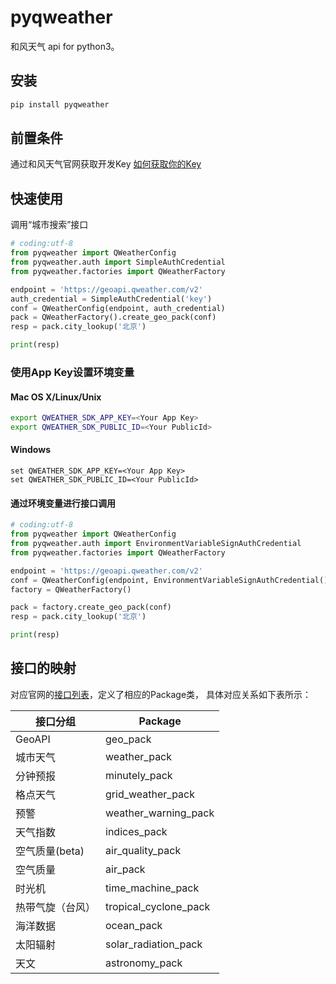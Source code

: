 # pyqweather
和风天气 api for python3。

## 安装

```bash
pip install pyqweather
```



## 前置条件
通过和风天气官网获取开发Key [如何获取你的Key](https://dev.qweather.com/docs/configuration/project-and-key/)


## 快速使用
调用“城市搜索”接口

```python
# coding:utf-8
from pyqweather import QWeatherConfig
from pyqweather.auth import SimpleAuthCredential
from pyqweather.factories import QWeatherFactory

endpoint = 'https://geoapi.qweather.com/v2'
auth_credential = SimpleAuthCredential('key')
conf = QWeatherConfig(endpoint, auth_credential)
pack = QWeatherFactory().create_geo_pack(conf)
resp = pack.city_lookup('北京')

print(resp)
```

### 使用App Key设置环境变量

#### Mac OS X/Linux/Unix

```bash
export QWEATHER_SDK_APP_KEY=<Your App Key>
export QWEATHER_SDK_PUBLIC_ID=<Your PublicId>
```

#### Windows

```shell
set QWEATHER_SDK_APP_KEY=<Your App Key>
set QWEATHER_SDK_PUBLIC_ID=<Your PublicId>
```

#### 通过环境变量进行接口调用

```python
# coding:utf-8
from pyqweather import QWeatherConfig
from pyqweather.auth import EnvironmentVariableSignAuthCredential
from pyqweather.factories import QWeatherFactory

endpoint = 'https://geoapi.qweather.com/v2'
conf = QWeatherConfig(endpoint, EnvironmentVariableSignAuthCredential()) # 使用数字签名的方式
factory = QWeatherFactory()

pack = factory.create_geo_pack(conf)
resp = pack.city_lookup('北京')

print(resp)
```

## 接口的映射

对应官网的[接口列表](https://dev.qweather.com/docs/api/)，定义了相应的Package类， 具体对应关系如下表所示：

| 接口分组  |  Package   | 
|----------| ---------- |
| GeoAPI | geo_pack |
| 城市天气 | weather_pack |
| 分钟预报 | minutely_pack |
| 格点天气 | grid_weather_pack |
| 预警 | weather_warning_pack |
| 天气指数 |  indices_pack |
| 空气质量(beta) | air_quality_pack | 
| 空气质量 | air_pack |
| 时光机 | time_machine_pack |
| 热带气旋（台风） | tropical_cyclone_pack | 
| 海洋数据 | ocean_pack |
| 太阳辐射 | solar_radiation_pack | 
| 天文 | astronomy_pack |
